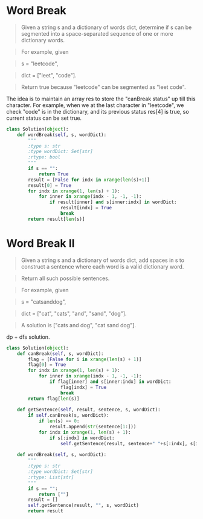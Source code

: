 # Word Break

> Given a string s and a dictionary of words dict, determine if s can be segmented into a space-separated sequence of one or more dictionary words.

> For example, given

> s = "leetcode",

> dict = ["leet", "code"].

> Return true because "leetcode" can be segmented as "leet code".

The idea is to maintain an array res to store the "canBreak status" up till this character. For example, when we at the last character in "leetcode", we check "code" is in the dictionary, and its previous status res[4] is true, so current status can be set true.

```Python
class Solution(object):
    def wordBreak(self, s, wordDict):
        """
        :type s: str
        :type wordDict: Set[str]
        :rtype: bool
        """
        if s == "":
            return True
        result = [False for indx in xrange(len(s)+1)]
        result[0] = True
        for indx in xrange(1, len(s) + 1):
            for inner in xrange(indx - 1, -1, -1):
                if result[inner] and s[inner:indx] in wordDict:
                    result[indx] = True
                    break
        return result[len(s)]
```

# Word Break II

> Given a string s and a dictionary of words dict, add spaces in s to construct a sentence where each word is a valid dictionary word.

> Return all such possible sentences.

> For example, given

> s = "catsanddog",

> dict = ["cat", "cats", "and", "sand", "dog"].

> A solution is ["cats and dog", "cat sand dog"].

dp + dfs solution.

```Python
class Solution(object):
    def canBreak(self, s, wordDict):
        flag = [False for i in xrange(len(s) + 1)]
        flag[0] = True
        for indx in xrange(1, len(s) + 1):
            for inner in xrange(indx - 1, -1, -1):
                if flag[inner] and s[inner:indx] in wordDict:
                    flag[indx] = True
                    break
        return flag[len(s)]
        
    def getSentence(self, result, sentence, s, wordDict):
        if self.canBreak(s, wordDict):
            if len(s) == 0:
                result.append(str(sentence[1:]))
            for indx in xrange(1, len(s) + 1):
                if s[:indx] in wordDict:
                    self.getSentence(result, sentence+" "+s[:indx], s[indx:], wordDict)
        
    def wordBreak(self, s, wordDict):
        """
        :type s: str
        :type wordDict: Set[str]
        :rtype: List[str]
        """
        if s == "":
            return [""]
        result = []
        self.getSentence(result, "", s, wordDict)
        return result
```
